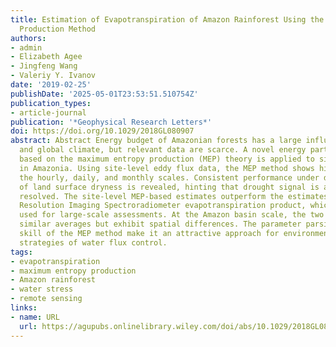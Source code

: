 ```yaml
---
title: Estimation of Evapotranspiration of Amazon Rainforest Using the Maximum Entropy
  Production Method
authors:
- admin
- Elizabeth Agee
- Jingfeng Wang
- Valeriy Y. Ivanov
date: '2019-02-25'
publishDate: '2025-05-01T23:53:51.510754Z'
publication_types:
- article-journal
publication: '*Geophysical Research Letters*'
doi: https://doi.org/10.1029/2018GL080907
abstract: Abstract Energy budget of Amazonian forests has a large influence on regional
  and global climate, but relevant data are scarce. A novel energy partition method
  based on the maximum entropy production (MEP) theory is applied to simulate evapotranspiration
  in Amazonia. Using site-level eddy flux data, the MEP method shows high skill at
  the hourly, daily, and monthly scales. Consistent performance under different levels
  of land surface dryness is revealed, hinting that drought signal is appropriately
  resolved. The site-level MEP-based estimates outperform the estimates of the Moderate
  Resolution Imaging Spectroradiometer evapotranspiration product, which is commonly
  used for large-scale assessments. At the Amazon basin scale, the two series yield
  similar averages but exhibit spatial differences. The parameter parsimony and demonstrated
  skill of the MEP method make it an attractive approach for environments with diverse
  strategies of water flux control.
tags:
- evapotranspiration
- maximum entropy production
- Amazon rainforest
- water stress
- remote sensing
links:
- name: URL
  url: https://agupubs.onlinelibrary.wiley.com/doi/abs/10.1029/2018GL080907
---
```

